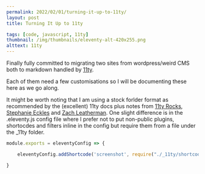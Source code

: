 ```yaml
---
permalink: 2022/02/01/turning-it-up-to-11ty/
layout: post
title: Turning It Up to 11ty

tags: [code, javascript, 11ty]
thumbnail: /img/thumbnails/eleventy-alt-420x255.png
alttext: 11ty
---
```


Finally fully committed to migrating two sites from wordpress/weird CMS both to markdown handled by [11ty](https://www.11ty.dev).

Each of them need a few customisations so I will be documenting these here as we go along.

It might be worth noting that I am using a stock forlder format as recommended by the (excellent) 11ty docs plus notes from
[11ty Rocks](https://11ty.rocks), [Stephanie Eckles](https://twitter.com/5t3ph) and [Zach Leatherman](https://www.zachleat.com/web/eleventy/).
One slight difference is in the .eleventy.js config file where I prefer not to put non-public plugins, shortocdes and filters inline in
the config but require them from a file under the \_11ty folder.

```javascript
module.exports = eleventyConfig => {

    eleventyConfig.addShortcode('screenshot', require("./_11ty/shortcodes/screenshot.js"));

}
```
